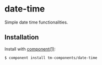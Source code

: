 
# date-time

  Simple date time functionalities.

## Installation

  Install with [component(1)](http://component.io):

    $ component install tm-components/date-time
